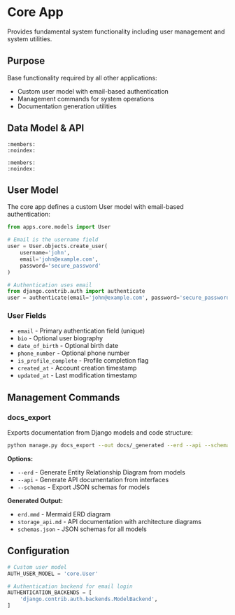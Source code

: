 # Core App

Provides fundamental system functionality including user management and system utilities.

## Purpose  

Base functionality required by all other applications:
- Custom user model with email-based authentication
- Management commands for system operations
- Documentation generation utilities

## Data Model & API

```{automodule} apps.core.models
:members:
:noindex:
```

```{automodule} apps.core.management.commands.docs_export
:members:
:noindex:
```

## User Model

The core app defines a custom User model with email-based authentication:

```python
from apps.core.models import User

# Email is the username field
user = User.objects.create_user(
    username='john',
    email='john@example.com', 
    password='secure_password'
)

# Authentication uses email
from django.contrib.auth import authenticate
user = authenticate(email='john@example.com', password='secure_password')
```

### User Fields

- `email` - Primary authentication field (unique)
- `bio` - Optional user biography  
- `date_of_birth` - Optional birth date
- `phone_number` - Optional phone number
- `is_profile_complete` - Profile completion flag
- `created_at` - Account creation timestamp
- `updated_at` - Last modification timestamp

## Management Commands

### docs_export

Exports documentation from Django models and code structure:

```bash
python manage.py docs_export --out docs/_generated --erd --api --schemas
```

**Options:**
- `--erd` - Generate Entity Relationship Diagram from models
- `--api` - Generate API documentation from interfaces  
- `--schemas` - Export JSON schemas for models

**Generated Output:**
- `erd.mmd` - Mermaid ERD diagram
- `storage_api.md` - API documentation with architecture diagrams
- `schemas.json` - JSON schemas for all models

## Configuration

```python
# Custom user model
AUTH_USER_MODEL = 'core.User'

# Authentication backend for email login
AUTHENTICATION_BACKENDS = [
    'django.contrib.auth.backends.ModelBackend',
]
```
